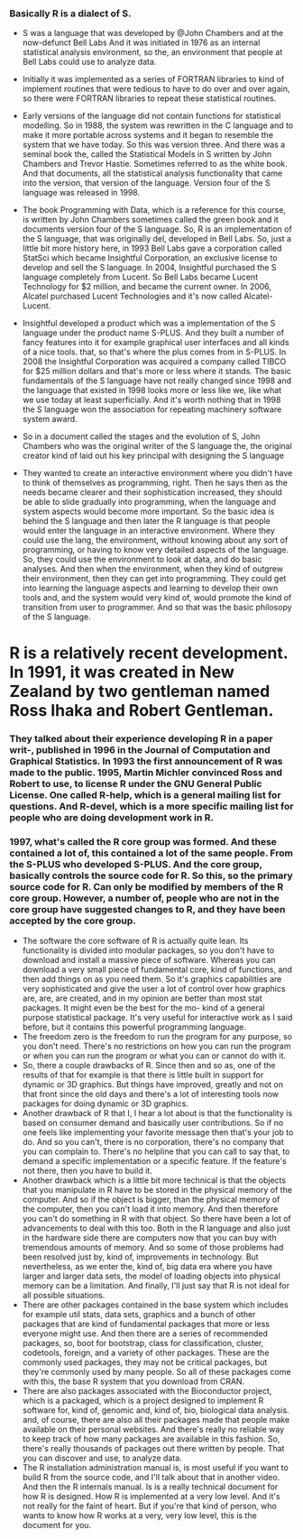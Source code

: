 ### Basically R is a dialect of S. 

- S was a language that was developed by @John Chambers and at the now-defunct Bell Labs And it was initiated in 1976 as an internal statistical analysis environment, so the, an environment that people at Bell Labs could use to analyze data.
- Initially it was implemented as a series of FORTRAN libraries to kind of implement routines that were tedious to have to do over and over again, so there were FORTRAN libraries to repeat these statistical routines.

- Early versions of the language did not contain functions for statistical modelling. So in 1988, the system was rewritten in the C language and to make it more portable across systems and it began to resemble the system that we have today. So this was version three. And there was a seminal book the, called the Statistical Models in S written by John Chambers and Trevor Hastie. Sometimes referred to as the white book. And that documents, all the statistical analysis functionality that came into the version, that version of the language. Version four of the S language was released in 1998.
- The book Programming with Data, which is a reference for this course, is written by John Chambers sometimes called the green book and it documents version four of the S language. So, R is an implementation of the S language, that was originally del, developed in Bell Labs. So, just a little bit more history here, in 1993 Bell Labs gave a corporation called StatSci which became Insightful Corporation, an exclusive license to develop and sell the S language. In 2004, Insightful purchased the S language completely from Lucent. So Bell Labs became Lucent Technology for $2 million, and became the current owner. In 2006, Alcatel purchased Lucent Technologies and it's now called Alcatel-Lucent.
- Insightful developed a product which was a implementation of the S language under the product name S-PLUS. And they built a number of fancy features into it for example graphical user interfaces and all kinds of a nice tools. that, so that's where the plus comes from in S-PLUS. In 2008 the Insightful Corporation was acquired a company called TIBCO for $25 million dollars and that's more or less where it stands. The basic fundamentals of the S language have not really changed since 1998 and the language that existed in 1998 looks more or less like we, like what we use today at least superficially. And it's worth nothing that in 1998 the S language won the association for repeating machinery software system award.
- So in a document called the stages and the evolution of S, John Chambers who was the original writer of the S language the, the original creator kind of laid out his key principal with designing the S language
- They wanted to create an interactive environment where you didn't have to think of themselves as programming, right. Then he says then as the needs became clearer and their sophistication increased, they should be able to slide gradually into programming, when the language and system aspects would become more important. So the basic idea is behind the S language and then later the R language is that people would enter the language in an interactive environment. Where they could use the lang, the environment, without knowing about any sort of programming, or having to know very detailed aspects of the language. So, they could use the environment to look at data, and do basic analyses. And then when the environment, when they kind of outgrew their environment, then they can get into programming. They could get into learning the language aspects and learning to develop their own tools and, and the system would very kind of, would promote the kind of transition from user to programmer. And so that was the basic philosopy of the S language.
# R is a relatively recent development. In 1991, it was created in New Zealand by two gentleman named Ross Ihaka and Robert Gentleman.
### They talked about their experience developing R in a paper writ-, published in 1996 in the Journal of Computation and Graphical Statistics. In 1993 the first announcement of R was made to the public. 1995, Martin Michler convinced Ross and Robert to use, to license R under the GNU General Public License. One called R-help, which is a general mailing list for questions. And R-devel, which is a more specific mailing list for people who are doing development work in R.

### 1997, what's called the R core group was formed. And these contained a lot of, this contained a lot of the same people. From the S-PLUS who developed S-PLUS. And the core group, basically controls the source code for R. So this, so the primary source code for R. Can only be modified by members of the R core group. However, a number of, people who are not in the core group have suggested changes to R, and they have been accepted by the core group.

- The software the core software of R is actually quite lean. Its functionality is divided into modular packages, so you don't have to download and install a massive piece of software. Whereas you can download a very small piece of fundamental core, kind of functions, and then add things on as you need them. So it's graphics capabilities are very sophisticated and give the user a lot of control over how graphics are, are, are created, and in my opinion are better than most stat packages. It might even be the best for the mo- kind of a general purpose statistical package. It's very useful for interactive work as I said before, but it contains this powerful programming language.
- The freedom zero is the freedom to run the program for any purpose, so you don't need. There's no restrictions on how you can run the program or when you can run the program or what you can or cannot do with it.
- So, there a couple drawbacks of R.
Since then and so as, one of the results of that for example is that there is little built in support for dynamic or 3D graphics. But things have improved, greatly and not on that front since the old days and there's a lot of interesting tools now packages for doing dynamic or 3D graphics.
- Another drawback of R that I, I hear a lot about is that the functionality is based on consumer demand and basically user contributions. So if no one feels like implementing your favorite message then that's your job to do. And so you can't, there is no corporation, there's no company that you can complain to. There's no helpline that you can call to say that, to demand a specific implementation or a specific feature. If the feature's not there, then you have to build it.
- Another drawback which is a little bit more technical is that the objects that you manipulate in R have to be stored in the physical memory of the computer. And so if the object is bigger, than the physical memory of the computer, then you can't load it into memory. And then therefore you can't do something in R with that object. So there have been a lot of advancements to deal with this too. Both in the R language and also just in the hardware side there are computers now that you can buy with tremendous amounts of memory. And so some of those problems had been resolved just by, kind of, improvements in technology. But nevertheless, as we enter the, kind of, big data era where you have larger and larger data sets, the model of loading objects into physical memory can be a limitation. And finally, I'll just say that R is not ideal for all possible situations.
- There are other packages contained in the base system which includes for example util stats, data sets, graphics and a bunch of other packages that are kind of fundamental packages that more or less everyone might use. And then there are a series of recommended packages, so, boot for bootstrap, class for classification, cluster, codetools, foreign, and a variety of other packages. These are the commonly used packages, they may not be critical packages, but they're commonly used by many people. So all of these packages come with this, the base R system that you download from CRAN.
- There are also packages associated with the Bioconductor project, which is a packaged, which is a project designed to implement R software for, kind of, genomic and, kind of, bio, biological data analysis. and, of course, there are also all their packages made that people make available on their personal websites. And there's really no reliable way to keep track of how many packages are available in this fashion. So, there's really thousands of packages out there written by people. That you can discover and use, to analyze data.
- The R installation administration manual is, is most useful if you want to build R from the source code, and I'll talk about that in another video. And then the R internals manual. Is is a really technical document for how R is designed. How R is implemented at a very low level. And it's not really for the faint of heart. But if you're that kind of person, who wants to know how R works at a very, very low level, this is the document for you.

